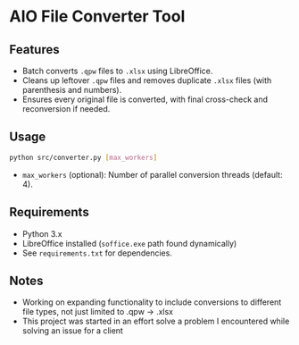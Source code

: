 # AIO File Converter Tool

## Features

- Batch converts `.qpw` files to `.xlsx` using LibreOffice.
- Cleans up leftover `.qpw` files and removes duplicate `.xlsx` files (with parenthesis and numbers).
- Ensures every original file is converted, with final cross-check and reconversion if needed.

## Usage

```sh
python src/converter.py [max_workers]
```
- `max_workers` (optional): Number of parallel conversion threads (default: 4).

## Requirements

- Python 3.x
- LibreOffice installed (`soffice.exe` path found dynamically)
- See `requirements.txt` for dependencies.

## Notes

- Working on expanding functionality to include conversions to different file types, not just limited to .qpw -> .xlsx
- This project was started in an effort solve a problem I encountered while solving an issue for a client
